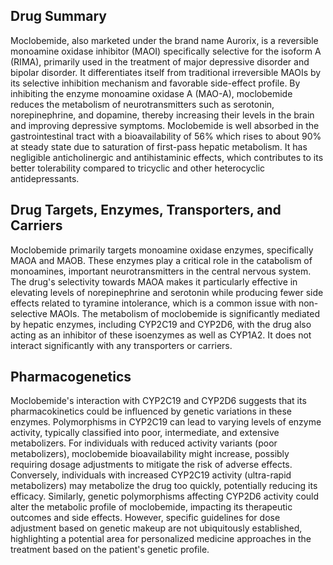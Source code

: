 ## Drug Summary
Moclobemide, also marketed under the brand name Aurorix, is a reversible monoamine oxidase inhibitor (MAOI) specifically selective for the isoform A (RIMA), primarily used in the treatment of major depressive disorder and bipolar disorder. It differentiates itself from traditional irreversible MAOIs by its selective inhibition mechanism and favorable side-effect profile. By inhibiting the enzyme monoamine oxidase A (MAO-A), moclobemide reduces the metabolism of neurotransmitters such as serotonin, norepinephrine, and dopamine, thereby increasing their levels in the brain and improving depressive symptoms. Moclobemide is well absorbed in the gastrointestinal tract with a bioavailability of 56% which rises to about 90% at steady state due to saturation of first-pass hepatic metabolism. It has negligible anticholinergic and antihistaminic effects, which contributes to its better tolerability compared to tricyclic and other heterocyclic antidepressants.

## Drug Targets, Enzymes, Transporters, and Carriers
Moclobemide primarily targets monoamine oxidase enzymes, specifically MAOA and MAOB. These enzymes play a critical role in the catabolism of monoamines, important neurotransmitters in the central nervous system. The drug's selectivity towards MAOA makes it particularly effective in elevating levels of norepinephrine and serotonin while producing fewer side effects related to tyramine intolerance, which is a common issue with non-selective MAOIs. The metabolism of moclobemide is significantly mediated by hepatic enzymes, including CYP2C19 and CYP2D6, with the drug also acting as an inhibitor of these isoenzymes as well as CYP1A2. It does not interact significantly with any transporters or carriers.

## Pharmacogenetics
Moclobemide's interaction with CYP2C19 and CYP2D6 suggests that its pharmacokinetics could be influenced by genetic variations in these enzymes. Polymorphisms in CYP2C19 can lead to varying levels of enzyme activity, typically classified into poor, intermediate, and extensive metabolizers. For individuals with reduced activity variants (poor metabolizers), moclobemide bioavailability might increase, possibly requiring dosage adjustments to mitigate the risk of adverse effects. Conversely, individuals with increased CYP2C19 activity (ultra-rapid metabolizers) may metabolize the drug too quickly, potentially reducing its efficacy. Similarly, genetic polymorphisms affecting CYP2D6 activity could alter the metabolic profile of moclobemide, impacting its therapeutic outcomes and side effects. However, specific guidelines for dose adjustment based on genetic makeup are not ubiquitously established, highlighting a potential area for personalized medicine approaches in the treatment based on the patient's genetic profile.